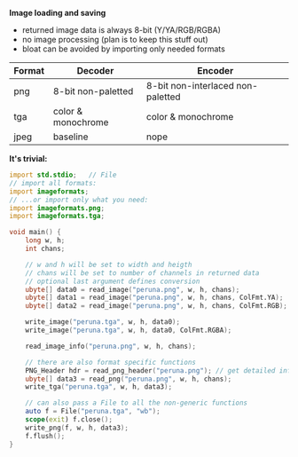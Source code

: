 **Image loading and saving**
- returned image data is always 8-bit (Y/YA/RGB/RGBA)
- no image processing (plan is to keep this stuff out)
- bloat can be avoided by importing only needed formats

| Format | Decoder            | Encoder                           |
| ---    | ---                | ---                               |
| png    | 8-bit non-paletted | 8-bit non-interlaced non-paletted |
| tga    | color & monochrome | color & monochrome                |
| jpeg   | baseline           | nope                              |

**It's trivial:**
```D
import std.stdio;   // File
// import all formats:
import imageformats;
// ...or import only what you need:
import imageformats.png;
import imageformats.tga;

void main() {
    long w, h;
    int chans;

    // w and h will be set to width and heigth
    // chans will be set to number of channels in returned data
    // optional last argument defines conversion
    ubyte[] data0 = read_image("peruna.png", w, h, chans);
    ubyte[] data1 = read_image("peruna.png", w, h, chans, ColFmt.YA);
    ubyte[] data2 = read_image("peruna.png", w, h, chans, ColFmt.RGB);

    write_image("peruna.tga", w, h, data0);
    write_image("peruna.tga", w, h, data0, ColFmt.RGBA);

    read_image_info("peruna.png", w, h, chans);

    // there are also format specific functions
    PNG_Header hdr = read_png_header("peruna.png"); // get detailed info
    ubyte[] data3 = read_png("peruna.png", w, h, chans);
    write_tga("peruna.tga", w, h, data3);

    // can also pass a File to all the non-generic functions
    auto f = File("peruna.tga", "wb");
    scope(exit) f.close();
    write_png(f, w, h, data3);
    f.flush();
}
```
